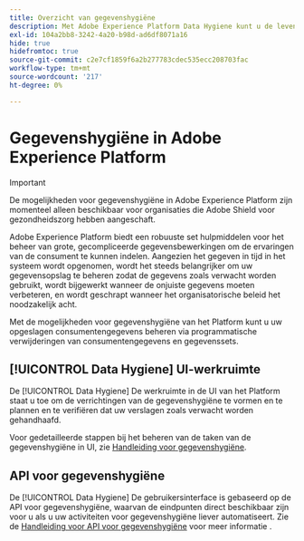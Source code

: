 ```yaml
---
title: Overzicht van gegevenshygiëne
description: Met Adobe Experience Platform Data Hygiene kunt u de levenscyclus van uw gegevens beheren door verouderde of onjuiste gegevens bij te werken of te wissen.
exl-id: 104a2bb8-3242-4a20-b98d-ad6df8071a16
hide: true
hidefromtoc: true
source-git-commit: c2e7cf1859f6a2b277783cdec535ecc208703fac
workflow-type: tm+mt
source-wordcount: '217'
ht-degree: 0%

---
```


# Gegevenshygiëne in Adobe Experience Platform

>[!IMPORTANT]
>
>De mogelijkheden voor gegevenshygiëne in Adobe Experience Platform zijn momenteel alleen beschikbaar voor organisaties die Adobe Shield voor gezondheidszorg hebben aangeschaft.

Adobe Experience Platform biedt een robuuste set hulpmiddelen voor het beheer van grote, gecompliceerde gegevensbewerkingen om de ervaringen van de consument te kunnen indelen. Aangezien het gegeven in tijd in het systeem wordt opgenomen, wordt het steeds belangrijker om uw gegevensopslag te beheren zodat de gegevens zoals verwacht worden gebruikt, wordt bijgewerkt wanneer de onjuiste gegevens moeten verbeteren, en wordt geschrapt wanneer het organisatorische beleid het noodzakelijk acht.

Met de mogelijkheden voor gegevenshygiëne van het Platform kunt u uw opgeslagen consumentengegevens beheren via programmatische verwijderingen van consumentengegevens en gegevenssets.

## [!UICONTROL Data Hygiene] UI-werkruimte

De [!UICONTROL Data Hygiene] De werkruimte in de UI van het Platform staat u toe om de verrichtingen van de gegevenshygiëne te vormen en te plannen en te verifiëren dat uw verslagen zoals verwacht worden gehandhaafd.

Voor gedetailleerde stappen bij het beheren van de taken van de gegevenshygiëne in UI, zie [Handleiding voor gegevenshygiëne](./ui/overview.md).

## API voor gegevenshygiëne

De [!UICONTROL Data Hygiene] De gebruikersinterface is gebaseerd op de API voor gegevenshygiëne, waarvan de eindpunten direct beschikbaar zijn voor u als u uw activiteiten voor gegevenshygiëne liever automatiseert. Zie de [Handleiding voor API voor gegevenshygiëne](./api/overview.md) voor meer informatie .
